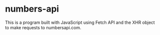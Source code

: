 # numbers-api
This is a program built with JavaScript using Fetch API and the XHR object to make requests to numbersapi.com.
